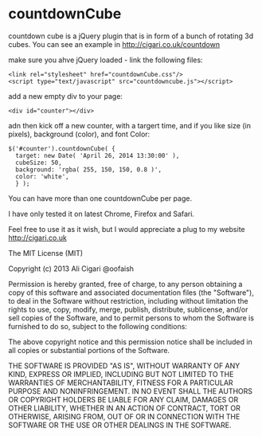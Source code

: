 countdownCube
=============

countdown cube is a jQuery plugin that is in form of a bunch of rotating 3d cubes. You can see an example in http://cigari.co.uk/countdown

make sure you ahve jQuery loaded - link the following files:

    <link rel="stylesheet" href="countdownCube.css"/>
    <script type="text/javascript" src="countdowncube.js"></script>

add a new empty div to your page:

    <div id="counter"></div>

adn then kick off a new counter, with a targert time, and if you like size (in pixels), background (color), and font Color:

    $('#counter').countdownCube( {
      target: new Date( 'April 26, 2014 13:30:00' ),
      cubeSize: 50,
      background: 'rgba( 255, 150, 150, 0.8 )',
      color: 'white',
      } );

You can have more than one countdownCube per page.

I have only tested it on latest Chrome, Firefox and Safari.

Feel free to use it as it wish, but I would appreciate a plug to my website http://cigari.co.uk

The MIT License (MIT)

Copyright (c) 2013 Ali Cigari @oofaish

Permission is hereby granted, free of charge, to any person obtaining a copy
of this software and associated documentation files (the "Software"), to deal
in the Software without restriction, including without limitation the rights
to use, copy, modify, merge, publish, distribute, sublicense, and/or sell
copies of the Software, and to permit persons to whom the Software is
furnished to do so, subject to the following conditions:

The above copyright notice and this permission notice shall be included in
all copies or substantial portions of the Software.

THE SOFTWARE IS PROVIDED "AS IS", WITHOUT WARRANTY OF ANY KIND, EXPRESS OR
IMPLIED, INCLUDING BUT NOT LIMITED TO THE WARRANTIES OF MERCHANTABILITY,
FITNESS FOR A PARTICULAR PURPOSE AND NONINFRINGEMENT. IN NO EVENT SHALL THE
AUTHORS OR COPYRIGHT HOLDERS BE LIABLE FOR ANY CLAIM, DAMAGES OR OTHER
LIABILITY, WHETHER IN AN ACTION OF CONTRACT, TORT OR OTHERWISE, ARISING FROM,
OUT OF OR IN CONNECTION WITH THE SOFTWARE OR THE USE OR OTHER DEALINGS IN
THE SOFTWARE.
